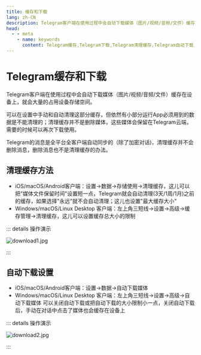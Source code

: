 ```yaml
---
title: 缓存和下载
lang: zh-CN
description: Telegram客户端在使用过程中会自动下载媒体（图片/视频/音频/文件）缓存在设备上，就会大量的占用设备存储空间。本文介绍了如何清理Telegram缓存，以及Telegram自动下载的有关设置。访问TGwiki - Telegram知识库，了解更多Telegram使用技巧。
head:
  - - meta
    - name: keywords
      content: Telegram缓存,Telegram下载,Telegram清理缓存,Telegram自动下载,Telegram存储空间,Telegram解除占用,TG缓存,TG下载,TG清理缓存,TG自动下载,TG存储空间,TG解除占用,电报缓存,电报下载,电报清理缓存,电报自动下载,电报存储空间,电报解除占用,Telegram设置,TGwiki,Telegram知识库
---
```


# Telegram缓存和下载

Telegram客户端在使用过程中会自动下载媒体（图片/视频/音频/文件）缓存在设备上，就会大量的占用设备存储空间。

可以在设置中手动和自动清理这部分缓存，但依然有小部分运行App必须用到的数据是不能清理的；清理缓存并不是删除媒体，这些媒体会保留在Telegram云端，需要的时候可以再次下载使用。

Telegram的消息是全平台全客户端自动同步的（除了加密对话)，清理缓存并不会删除消息，删除消息也不是清理缓存的办法。

## 清理缓存方法

* iOS/macOS/Android客户端：设置->数据->存储使用->清理缓存，这儿可以把"媒体文件保留时间"设置短一点，Telegram就会自动清理(3天/1周/1月)之前的缓存，如果选择"永远"就不会自动清理；这儿也设置"最大缓存大小"
* Windows/macOS/Linux Desktop 客户端：左上角三短线->设置->高级->缓存管理->清理缓存，这儿可以设置缓存总大小的限制

::: details 操作演示

![download1.jpg](https://s2.loli.net/2024/01/27/2UBaeRHik7W5bYd.jpg)

:::

## 自动下载设置

* iOS/macOS/Android客户端：设置->数据->自动下载媒体
* Windows/macOS/Linux Desktop 客户端：左上角三短线->设置->高级->自动下载媒体
可以关闭自动下载或把自动下载的大小限制小一点，关闭自动下载后，手动在对话中点击了媒体也会缓存在设备上

::: details 操作演示

![download2.jpg](https://s2.loli.net/2024/01/27/ZP4dGgTQ6e2aYyL.jpg)

:::
